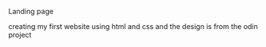 Landing page	        

creating my first website using html and css and the design is from the odin project 

